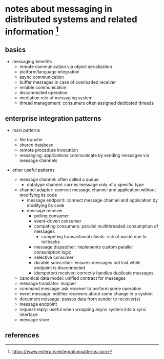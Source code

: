 # notes about messaging in distributed systems and related information [^1]

## basics

- messaging benefits
  - remote communication via object serialization
  - platform/language integration
  - async communication 
  - buffer messages in case of overloaded receiver
  - reliable communication
  - disconnected operation
  - mediation role of messaging system
  - thread management: consumers often assigned dedicated threads


## enterprise integration patterns

- main patterns
  - file transfer
  - shared database
  - remote procedure invocation
  - messaging: applications communicate by sending messages via message channels

- other useful patterns
  - message channel: often called a queue
    - datatype channel: carries message only of a specific type
  - channel adapter: connect message channel and application without modifying its code
    - message endpoint: connect message channel and application by modifying its code
    - message receiver
      - polling consumer
      - event-driven consumer
      - competing consumers: parallel multithreaded consumption of messages
        - competing transactional clients: risk of waste due to rollbacks
      - message dispatcher: implements custom parallel consumption logic
      - selective consumer
      - durable subscriber: ensures messages not lost while endpoint is disconnected
      - idempotent receiver: correctly handles duplicate messages
  - canonical data model: unified contract for messages
  - message translator: mapper
  - command message: ask receiver to perform some operation
  - event message: notifies receivers about some change in a system
  - document message: passes data from sender to receiver(s)
  - message endpoint
  - request-reply: useful when wrapping async system into a sync interface
  - message store


## references

[^1]: https://www.enterpriseintegrationpatterns.com
